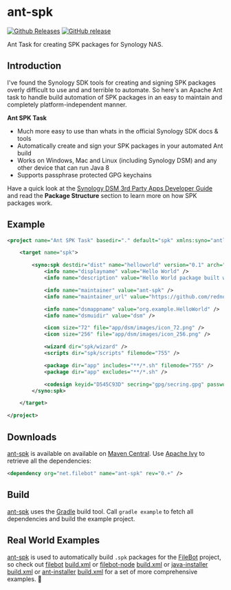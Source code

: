# ant-spk
[![Github Releases](https://img.shields.io/github/downloads/rednoah/ant-spk/total.svg)](https://github.com/rednoah/ant-spk/releases)
[![GitHub release](https://img.shields.io/github/release/rednoah/ant-spk.svg)](https://github.com/rednoah/ant-spk/releases)

Ant Task for creating SPK packages for Synology NAS.

## Introduction
I've found the Synology SDK tools for creating and signing SPK packages overly difficult to use and and terrible to automate. So here's an Apache Ant task to handle build automation of SPK packages in an easy to maintain and completely platform-independent manner.

__Ant SPK Task__
* Much more easy to use than whats in the official Synology SDK docs & tools
* Automatically create and sign your SPK packages in your automated Ant build
* Works on Windows, Mac and Linux (including Synology DSM) and any other device that can run Java 8
* Supports passphrase protected GPG keychains

Have a quick look at the [Synology DSM  3rd Party Apps Developer Guide](https://global.download.synology.com/download/Document/DeveloperGuide/DSM_Developer_Guide.pdf) and read the **Package Structure** section to learn more on how SPK packages work.

## Example
```xml
<project name="Ant SPK Task" basedir="." default="spk" xmlns:syno="antlib:net.filebot.ant.spk">

	<target name="spk">

		<syno:spk destdir="dist" name="helloworld" version="0.1" arch="noarch">
			<info name="displayname" value="Hello World" />
			<info name="description" value="Hello World package built with ant-spk" />

			<info name="maintainer" value="ant-spk" />
			<info name="maintainer_url" value="https://github.com/rednoah/ant-spk" />

			<info name="dsmappname" value="org.example.HelloWorld" />
			<info name="dsmuidir" value="dsm" />

			<icon size="72" file="app/dsm/images/icon_72.png" />
			<icon size="256" file="app/dsm/images/icon_256.png" />

			<wizard dir="spk/wizard" />
			<scripts dir="spk/scripts" filemode="755" />

			<package dir="app" includes="**/*.sh" filemode="755" />
			<package dir="app" excludes="**/*.sh" />

			<codesign keyid="D545C93D" secring="gpg/secring.gpg" password="" />
		</syno:spk>

	</target>

</project>
```

## Downloads
[ant-spk](https://github.com/rednoah/ant-spk) is available on available on [Maven Central](https://mvnrepository.com/artifact/net.filebot/ant-spk). Use [Apache Ivy](http://ant.apache.org/ivy/) to retrieve all the dependencies:
```xml
<dependency org="net.filebot" name="ant-spk" rev="0.+" />
```

## Build
[ant-spk](https://github.com/rednoah/ant-spk) uses the [Gradle](https://gradle.org/gradle-download/) build tool. Call `gradle example` to fetch all dependencies and build the example project.

## Real World Examples
[ant-spk](https://github.com/rednoah/ant-spk) is used to automatically build `.spk` packages for the [FileBot](http://www.filebot.net/) project, so check out [filebot](http://www.filebot.net/) [build.xml](https://github.com/filebot/filebot/blob/master/build.xml) or [filebot-node](https://github.com/filebot/filebot-node) [build.xml](https://github.com/filebot/filebot-node/blob/master/build.xml) or [java-installer](https://github.com/rednoah/java-installer) [build.xml](https://github.com/rednoah/java-installer/blob/master/build.xml) or [ant-installer](https://github.com/rednoah/ant-installer) [build.xml](https://github.com/rednoah/ant-installer/blob/master/build.xml) for a set of more comprehensive examples. 🚀
